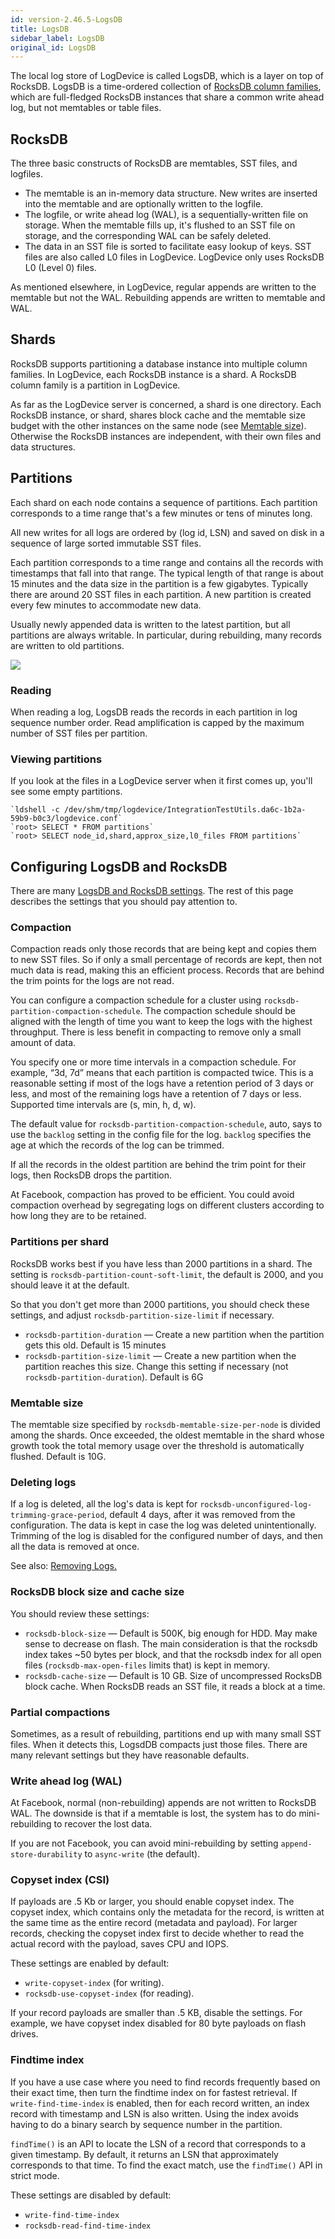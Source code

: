 ```yaml
---
id: version-2.46.5-LogsDB
title: LogsDB
sidebar_label: LogsDB
original_id: LogsDB
---
```


The local log store of LogDevice is called LogsDB, which is a layer on top of RocksDB. LogsDB is a time-ordered collection of [RocksDB column families](https://github.com/facebook/rocksdb/wiki/Column-Families), which are full-fledged RocksDB instances that share a common write ahead log, but not memtables or table files.

## RocksDB

The three basic constructs of RocksDB are memtables, SST files, and logfiles.

* The memtable is an in-memory data structure. New writes are inserted into the memtable and are optionally written to the logfile.
* The logfile, or write ahead log (WAL), is a sequentially-written file on storage. When the memtable fills up, it's flushed to an SST file on storage, and the corresponding WAL can be safely deleted.
* The data in an SST file is sorted to facilitate easy lookup of keys. SST files are also called L0 files in LogDevice.  LogDevice only uses RocksDB L0 (Level 0) files.

As mentioned elsewhere, in LogDevice, regular appends are written to the memtable but not the WAL. Rebuilding appends are written to memtable and WAL.

## Shards

RocksDB supports partitioning a database instance into multiple column families. In LogDevice, each RocksDB instance is a shard. A RocksDB column family is a partition in LogDevice.

As far as the LogDevice server is concerned, a shard is one directory. Each RocksDB instance, or shard, shares block cache and the memtable size budget with the other instances on the same node (see [Memtable size](#memtable-size)). Otherwise the RocksDB instances are independent, with their own files and data structures.

## Partitions

Each shard on each node contains a sequence of partitions. Each partition corresponds to a time range that's a few minutes or tens of minutes long.

All new writes for all logs are ordered by (log id, LSN) and saved on disk in a sequence of large sorted immutable SST files.

Each partition corresponds to a time range and contains all the records with timestamps that fall into that range. The typical length of that range is about 15 minutes and the data size in the partition is a few gigabytes. Typically there are around 20 SST files in each partition. A new partition is created every few minutes to accommodate new data.

Usually newly appended data is written to the latest partition, but all partitions are always writable. In particular, during rebuilding, many records are written to old partitions.

![](assets/logsdb/SST_files.png)

### Reading

When reading a log, LogsDB reads the records in each partition in log sequence number order. Read amplification is capped by the maximum number of SST files per partition.

### Viewing partitions

If you look at the files in a LogDevice server when it first comes up, you'll see some empty partitions.

```
`ldshell -c /dev/shm/tmp/logdevice/IntegrationTestUtils.da6c-1b2a-59b9-b0c3/logdevice.conf`
`root> SELECT * FROM partitions`
`root> SELECT node_id,shard,approx_size,l0_files FROM partitions`
```

## Configuring LogsDB and RocksDB

There are many [LogsDB and RocksDB settings](settings.md#logsdb). The rest of this page describes the settings that you should pay attention to.

### Compaction

Compaction reads only those records that are being kept and copies them to new SST files. So if only a small percentage of records are kept, then not much data is read, making this an efficient process. Records that are behind the trim points for the logs are not read.

You can configure a compaction schedule for a cluster using `rocksdb-partition-compaction-schedule`. The compaction schedule should be aligned with the length of time you want to keep the logs with the highest throughput. There is less benefit in compacting to remove only a small amount of data.

You specify one or more time intervals in a compaction schedule. For example, “3d, 7d” means that each partition is compacted twice. This is a reasonable setting if most of the logs have a retention period of 3 days or less, and most of the remaining logs have a retention of 7 days or less. Supported time intervals are (s, min, h, d, w).

The default value for  `rocksdb-partition-compaction-schedule`, auto, says to use the `backlog` setting in the config file for the log. `backlog` specifies the age at which the records of the log can be trimmed.

If all the records in the oldest partition are behind the trim point for their logs, then RocksDB drops the partition.

At Facebook, compaction has proved to be efficient. You could avoid compaction overhead by segregating logs on different clusters according to how long they are to be retained.  

### Partitions per shard

RocksDB works best if  you have less than 2000 partitions in a shard. The setting is `rocksdb-partition-count-soft-limit`, the default is 2000, and you should leave it at the default.

So that you don't get more than 2000 partitions, you should check these settings, and adjust `rocksdb-partition-size-limit` if necessary.

* `rocksdb-partition-duration` — Create a new partition when the partition gets this old. Default is 15 minutes
* `rocksdb-partition-size-limit` — Create a new partition when the partition reaches this size. Change this setting if necessary (not `rocksdb-partition-duration`). Default is 6G

### Memtable size

The memtable size specified by `rocksdb-memtable-size-per-node` is divided among the shards. Once exceeded, the oldest memtable in the shard whose growth took the total memory usage over the threshold is automatically flushed. Default is 10G.

### Deleting logs

If a log is deleted, all the log's data is kept for `rocksdb-unconfigured-log-trimming-grace-period`, default 4 days, after it was removed from the configuration. The data is kept in case the log was deleted unintentionally. Trimming of the log is disabled for the configured number of days, and then all the data is removed at once.

See also: [Removing Logs.](log_configuration.md#removing-logs)

### RocksDB block size and cache size

You should review these settings:

* `rocksdb-block-size` — Default is 500K, big enough for HDD. May make sense to decrease on flash. The main consideration is that the rocksdb index takes ~50 bytes per block, and that the rocksdb index for all open files (`rocksdb-max-open-files` limits that) is kept in memory.
* `rocksdb-cache-size` — Default is 10 GB. Size of uncompressed RocksDB block cache. When RocksDB reads an SST file, it reads a block at a time.

### Partial compactions

Sometimes, as a result of rebuilding, partitions end up with many small SST files. When it detects this, LogsdDB compacts just those files. There are many relevant settings but they have reasonable defaults.

### Write ahead log (WAL)

At Facebook, normal (non-rebuilding) appends are not written to RocksDB WAL. The downside is that if a memtable is lost, the system has to do mini-rebuilding to recover the lost data.

If you are not Facebook, you can avoid mini-rebuilding by setting `append-store-durability` to `async-write` (the default).

### Copyset index (CSI)

If payloads are .5 Kb or larger, you should enable copyset index. The copyset index, which contains only the metadata for the record, is written at the same time as the entire record (metadata and payload). For larger records, checking the copyset index first to decide whether to read the actual record with the payload, saves CPU and IOPS.

These settings are enabled by default:

* `write-copyset-index` (for writing).
* `rocksdb-use-copyset-index` (for reading).

If your record payloads are smaller than .5 KB, disable the settings. For example, we have copyset index disabled for 80 byte payloads on flash drives.

### Findtime index

If you have a use case where you need to find records frequently based on their exact time, then turn the findtime index on for fastest retrieval. If `write-find-time-index` is enabled, then for each record written, an index record with timestamp and LSN is also written. Using the index avoids having to do a binary search by sequence number in the partition.

`findTime()` is an API to locate the LSN of a record that corresponds to a given timestamp. By default, it returns an LSN that approximately corresponds to that time. To find the exact match, use the `findTime()` API in strict mode.

These settings are disabled by default:

* `write-find-time-index`
* `rocksdb-read-find-time-index`
